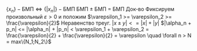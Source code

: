 $\{x_n\}-\text{БМП} \iff \{|x_n|\} - \text{БМП}$
БМП $\pm$ БМП = БМП
Док-во
	Фиксируем произвольный $\varepsilon > 0$ и положим $\varepsilon_1 >= \varepsilon_2 >= \frac{\varepsilon}{2}$
	Неравенство треуг. $|x\pm y|<= |x| + |y|$ 
	$|\alpha_n + p_n| <= |\alpha_n| + |p_n| < \varepsilon_1 + \varepsilon_2 = \frac{\varepsilon}{2} + \frac{\varepsilon}{2} = \varepsilon \quad \forall n > N = max\{N_1;N_2\}$ 
